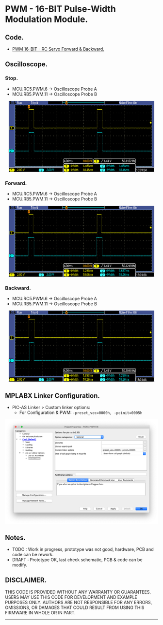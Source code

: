 # PWM - 16-BIT Pulse-Width Modulation Module.

## Code.

- [PWM 16-BIT - RC Servo Forward & Backward.](https://github.com/tronixio/robot-tbot/blob/main/Code/pwm/pwm.s)

## Oscilloscope.

### Stop.

- MCU.RC5.PWM.6  -> Oscilloscope Probe A
- MCU.RB5.PWM.11 -> Oscilloscope Probe B

<p align="center">
<img alt="PWM.6 - PWM.11" src="https://github.com/tronixio/robot-tbot/blob/main/Code/extras/TEK00003.png">
</p>

### Forward.

- MCU.RC5.PWM.6  -> Oscilloscope Probe A
- MCU.RB5.PWM.11 -> Oscilloscope Probe B

<p align="center">
<img alt="PWM.6 - PWM.11" src="https://github.com/tronixio/robot-tbot/blob/main/Code/extras/TEK00004.png">
</p>

### Backward.

- MCU.RC5.PWM.6  -> Oscilloscope Probe A
- MCU.RB5.PWM.11 -> Oscilloscope Probe B

<p align="center">
<img alt="PWM.6 - PWM.11" src="https://github.com/tronixio/robot-tbot/blob/main/Code/extras/TEK00005.png">
</p>

## MPLABX Linker Configuration.

- PIC-AS Linker > Custom linker options:
  - For Configuration & PWM: `-preset_vec=0000h, -pcinit=0005h`

![MPLABX Configuration](https://github.com/tronixio/robot-tbot/blob/main/Code/extras/configuration-0.png)

## Notes.

- TODO : Work in progress, prototype was not good, hardware, PCB and code can be rework.
- DRAFT : Prototype OK, last check schematic, PCB & code can be modify.

## DISCLAIMER.

THIS CODE IS PROVIDED WITHOUT ANY WARRANTY OR GUARANTEES.
USERS MAY USE THIS CODE FOR DEVELOPMENT AND EXAMPLE PURPOSES ONLY.
AUTHORS ARE NOT RESPONSIBLE FOR ANY ERRORS, OMISSIONS, OR DAMAGES THAT COULD
RESULT FROM USING THIS FIRMWARE IN WHOLE OR IN PART.

---
